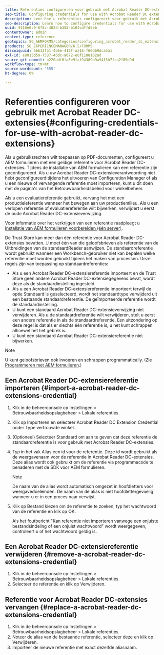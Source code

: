 ```yaml
---
title: Referenties configureren voor gebruik met Acrobat Reader DC-extensies
seo-title: Configuring credentials for use with Acrobat Reader DC extensions
description: Leer hoe u referenties configureert voor gebruik met Acrobat Reader DC-extensies.
seo-description: Learn how to configure credentials for use with Acrobat Reader DC extensions.
uuid: 9210e6c9-6f5c-402d-b355-b104cdffd5eb
contentOwner: admin
content-type: reference
geptopics: SG_AEMFORMS/categories/configuring_acrobat_reader_dc_extensions
products: SG_EXPERIENCEMANAGER/6.5/FORMS
discoiquuid: 5bb32fb1-4b6e-412f-aa16-f60db9dcaba1
exl-id: e8015d59-7587-46dc-a672-e0f1108102ad
source-git-commit: b220adf6fa3e9faf94389b9a9416b7fca2f89d9d
workflow-type: tm+mt
source-wordcount: '555'
ht-degree: 0%

---
```


# Referenties configureren voor gebruik met Acrobat Reader DC-extensies{#configuring-credentials-for-use-with-acrobat-reader-dc-extensions}

Als u gebruiksrechten wilt toepassen op PDF-documenten, configureert u AEM formulieren met een geldige referentie voor Acrobat Reader DC-extensies. Tijdens de installatie van AEM formulieren kan een referentie zijn geconfigureerd. Als u uw Acrobat Reader DC-extensieverantwoording niet hebt geconfigureerd tijdens het uitvoeren van Configuration Manager of als u een nieuwe of vervangende referentie moet importeren, kunt u dit doen met de pagina&#39;s van het Betrouwbaarheidsbeleid voor winkelbeheer.

Als u een evaluatiereferentie gebruikt, vervang het met een productieleferentie wanneer het bewegen aan uw productiemilieu. Als u een verlopen referentie of evaluatiereferentie wilt bijwerken, verwijdert u eerst de oude Acrobat Reader DC-extensieverwijzing.

Voor informatie over het verkrijgen van een referentie raadpleegt u [Installatie van AEM formulieren voorbereiden (één server)](https://www.adobe.com/go/learn_aemforms_prepareInstallsingle_63).

De Trust Store kan meer dan één referentie voor Acrobat Reader DC-extensies bevatten. U moet één van die geloofsbrieven als referentie van de Uitbreidingen van de standaardReader aanwijzen. De standaardreferentie wordt gebruikt wanneer een Workbench-gebruiker niet kan bepalen welke referentie moet worden gebruikt tijdens het maken van processen. Deze regels zijn van toepassing op standaardreferenties:

* Als u een Acrobat Reader DC-extensiereferentie importeert en de Trust Store geen andere Acrobat Reader DC-extensiegegevens bevat, wordt deze als de standaardinstelling ingesteld.
* Als u een Acrobat Reader DC-extensiereferentie importeert terwijl de optie Standaard is geselecteerd, wordt het standaardtype verwijderd uit een bestaande standaardreferentie. De geïmporteerde referentie wordt de standaardinstelling.
* U kunt een standaard Acrobat Reader DC-extensieverwijzing niet verwijderen. Als u de standaardreferentie wilt verwijderen, stelt u eerst een andere referentie in als de standaardreferentie. Een uitzondering op deze regel is dat als er slechts één referentie is, u het kunt schrappen alhoewel het het gebrek is.
* U kunt een standaard Acrobat Reader DC-extensiereferentie niet bijwerken.

>[!NOTE]
>
>U kunt geloofsbrieven ook invoeren en schrappen programmatically. (Zie [Programmeren met AEM formulieren](https://www.adobe.com/go/learn_aemforms_programming_63).)

## Een Acrobat Reader DC-extensiereferentie importeren {#import-a-acrobat-reader-dc-extensions-credential}

1. Klik in de beheerconsole op Instellingen > Betrouwbaarheidsopslagbeheer > Lokale referenties.
1. Klik op Importeren en selecteer Acrobat Reader DC Extension Credential onder Type vertrouwde winkel.
1. (Optioneel) Selecteer Standaard om aan te geven dat deze referentie de standaardreferentie is voor gebruik met Acrobat Reader DC-extensies.
1. Typ in het vak Alias een id voor de referentie. Deze id wordt gebruikt als de weergavenaam voor de referentie in Acrobat Reader DC-extensies. Deze alias wordt ook gebruikt om de referentie via programmacode te benaderen met de SDK voor AEM formulieren.

   >[!NOTE]
   >
   >De naam van de alias wordt automatisch omgezet in hoofdletters voor weergavedoeleinden. De naam van de alias is niet hoofdlettergevoelig wanneer u er in een proces naar verwijst.

1. Klik op Bestand kiezen om de referentie te zoeken, typ het wachtwoord van de referentie en klik op OK.

   Als het foutbericht &quot;Kan referentie niet importeren vanwege een onjuiste bestandsindeling of een onjuist wachtwoord&quot; wordt weergegeven, controleert u of het wachtwoord geldig is.

## Een Acrobat Reader DC-extensiereferentie verwijderen {#remove-a-acrobat-reader-dc-extensions-credential}

1. Klik in de beheerconsole op Instellingen > Betrouwbaarheidsopslagbeheer > Lokale referenties.
1. Selecteer de referentie en klik op Verwijderen.

## Referentie voor Acrobat Reader DC-extensies vervangen {#replace-a-acrobat-reader-dc-extensions-credential}

1. Klik in de beheerconsole op Instellingen > Betrouwbaarheidsopslagbeheer > Lokale referenties.
1. Noteer de alias van de bestaande referentie, selecteer deze en klik op Verwijderen.
1. Importeer de nieuwe referentie met exact dezelfde aliasnaam.
